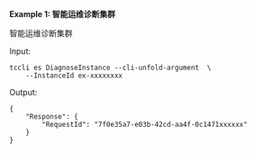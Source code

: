 **Example 1: 智能运维诊断集群**

智能运维诊断集群

Input: 

```
tccli es DiagnoseInstance --cli-unfold-argument  \
    --InstanceId ex-xxxxxxxx
```

Output: 
```
{
    "Response": {
        "RequestId": "7f0e35a7-e03b-42cd-aa4f-0c1471xxxxxx"
    }
}
```

